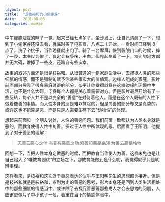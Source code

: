 ```yaml
---
layout: post
title:  "是枝裕和的小偷家族"
date:   2018-08-06
categories: movie
---
```


中午朦朦胧胧的睡了一觉，起来已经七点多了。坐沙发上，让自己清醒了一下，想到了小偷家族还没去看，就临时买了电影票，八点二十开始。一看时间已经到 8 点了。洗了个桃子，当作晚餐就出门了。骑了一台摩拜，快到影院门口的时候，摔了一跤，本来以为惨了，肯定会有受伤，出血。但是起来看了一下，摔到的地方都并无大碍，蹭掉了一些皮。还暗自有些庆幸。

故事的叙述方面还是很是枝裕和。从很普通的一组家庭生活中，去捕捉人类的那些细腻的情感，而不是强制的赋予你某些很宏大的价值观。边缘人组成的家庭，影片前面部分展现了很多家庭温暖的部分，似乎让你觉得就算在这样边缘的环境中生活，也不是什么大碍，毕竟每个人都是关心着需要对方。但是影片最后开始有了一些反转，每个人并不是以完全的"善意"在对待着他人。而是在这个人既有的人性下做着像善的事情。而人性本身的恶是难以抹除的，但是向善的部分却又是真挚的。或许这也不能算是恶，而是只是人需要生存下去"动物性"的体现。

想起来前面和一个朋友讨论，人性的善恶问题。我们前面一致都认为人类本身就是恶的，而教育使得人性中的善，多过于人性中所体现的恶。后面看了王阳明，他提到了对于善恶的理解：

> 无善无恶心之体
> 有善有恶意之动
> 知善知恶是良知
> 为善去恶是格物

回想一下，当把人性本身定做恶的时候，而把教育当作使人为善。这样未免也是让自己陷入了“唯教育则优”的立场之下。那教育能做到是什么呢，我觉得似乎只是明辨事理。

这样看来，是枝裕和这次对于善恶表达的似乎与王阳明先生的思想颇为接近。但是是枝裕和就是是枝裕和，点到为止的善恶的思考，影片本身还是回到人类生活相处中的那些细腻的情感当中。或许除了去探究善恶等那些成人才会去思考的问题，人应该更像片子中小孩子一般，着重在当下的情感体验中。

